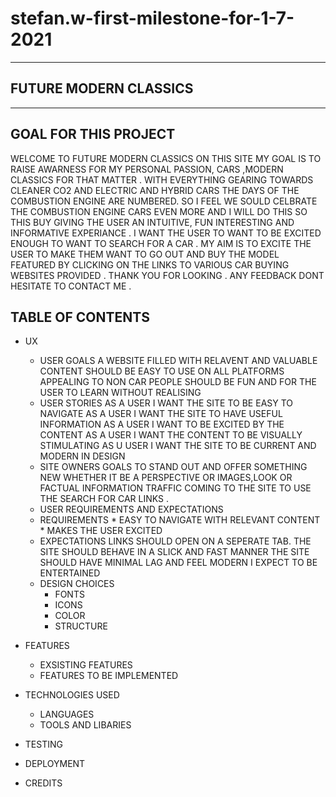 # stefan.w-first-milestone-for-1-7-2021
***
## FUTURE MODERN CLASSICS
***

## GOAL FOR THIS PROJECT

WELCOME TO FUTURE MODERN CLASSICS ON THIS SITE MY GOAL IS TO RAISE AWARNESS FOR MY PERSONAL PASSION, CARS ,MODERN CLASSICS FOR THAT MATTER .
WITH EVERYTHING GEARING TOWARDS CLEANER CO2 AND ELECTRIC AND HYBRID CARS THE DAYS OF THE COMBUSTION ENGINE ARE NUMBERED.
SO I FEEL WE SOULD CELBRATE THE COMBUSTION ENGINE CARS EVEN MORE AND I WILL DO THIS SO THIS BUY GIVING THE USER AN INTUITIVE, FUN INTERESTING AND INFORMATIVE EXPERIANCE .
I WANT THE USER TO WANT TO BE EXCITED ENOUGH TO WANT TO SEARCH FOR A CAR .
MY AIM IS TO EXCITE THE USER TO MAKE THEM WANT TO GO OUT AND BUY THE MODEL FEATURED BY CLICKING ON THE LINKS TO VARIOUS CAR BUYING WEBSITES PROVIDED .
THANK YOU FOR LOOKING . ANY FEEDBACK DONT HESITATE TO CONTACT ME .

## TABLE OF CONTENTS
* UX 
    * USER GOALS
    A WEBSITE FILLED WITH RELAVENT AND VALUABLE CONTENT
    SHOULD BE EASY TO USE ON ALL PLATFORMS
    APPEALING TO NON CAR PEOPLE 
    SHOULD BE FUN AND FOR THE USER TO LEARN WITHOUT REALISING
    * USER STORIES
    AS A USER I WANT THE SITE TO BE EASY TO NAVIGATE
    AS A USER I WANT THE SITE TO HAVE USEFUL INFORMATION
    AS A USER I WANT TO BE EXCITED BY THE CONTENT
    AS A USER I WANT THE CONTENT TO BE VISUALLY STIMULATING
    AS U USER I WANT THE SITE TO BE CURRENT AND MODERN IN DESIGN
    * SITE OWNERS GOALS
    TO STAND OUT AND OFFER SOMETHING NEW WHETHER IT BE A PERSPECTIVE OR IMAGES,LOOK OR FACTUAL INFORMATION
    TRAFFIC COMING TO THE SITE TO USE THE SEARCH FOR CAR LINKS .
    * USER REQUIREMENTS AND EXPECTATIONS
     * REQUIREMENTS
      * EASY TO NAVIGATE WITH RELEVANT CONTENT
      * MAKES THE USER EXCITED
     * EXPECTATIONS
        LINKS SHOULD OPEN ON A SEPERATE TAB.
        THE SITE SHOULD BEHAVE IN A SLICK AND FAST MANNER 
        THE SITE SHOULD HAVE MINIMAL LAG AND FEEL MODERN
        I EXPECT TO BE ENTERTAINED
    * DESIGN CHOICES
      * FONTS
      * ICONS
      * COLOR
      * STRUCTURE

* FEATURES
    * EXSISTING FEATURES
    * FEATURES TO BE IMPLEMENTED
* TECHNOLOGIES USED
    * LANGUAGES
    * TOOLS AND LIBARIES
* TESTING
* DEPLOYMENT
* CREDITS
